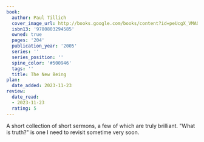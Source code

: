 ```yaml
---
book:
  author: Paul Tillich
  cover_image_url: http://books.google.com/books/content?id=peUcgX_VMAQC&printsec=frontcover&img=1&zoom=1&edge=curl&source=gbs_api
  isbn13: '9780803294585'
  owned: true
  pages: '204'
  publication_year: '2005'
  series: ''
  series_position: ''
  spine_color: '#500946'
  tags: ''
  title: The New Being
plan:
  date_added: 2023-11-23
review:
  date_read:
  - 2023-11-23
  rating: 5
---
```

A short collection of short sermons, a few of which are truly brilliant. "What is truth?" is one I need to revisit sometime very soon.
